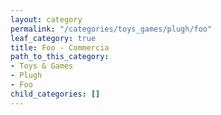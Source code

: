 ```yaml
---
layout: category
permalink: "/categories/toys_games/plugh/foo"
leaf_category: true
title: Foo - Commercia
path_to_this_category:
- Toys & Games
- Plugh
- Foo
child_categories: []
---
```

